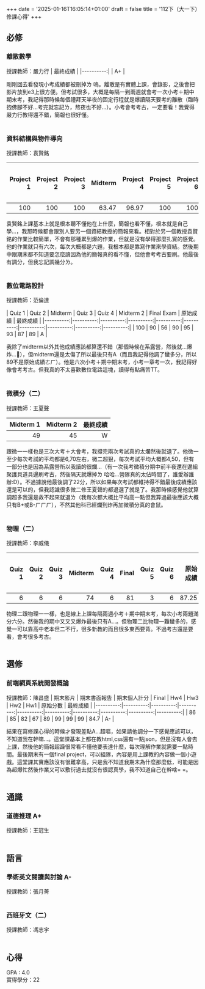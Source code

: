 +++
date = '2025-01-16T16:05:14+01:00'
draft = false
title = '112下（大一下）修課心得'
+++
## 必修
### 離散數學
授課教師：嚴力行
| 最終成績 |
|----------:|
| A+ |

剛剛回去看發現小考成績都被刪掉ㄌ 嗚。離散是有實體上課，會錄影，之後會把影片放到e3上很方便。但考試很多，大概是每隔一到兩週就會考一次小考＋期中期末考，我記得那時候每個禮拜天半夜的固定行程就是爆讀隔天要考的離散（臨時抱佛腳不好...考完就忘記ㄌ，熬夜也不好...）。小考會考考古，一定要看！我覺得嚴力行教得還不錯，簡報也很好懂。
<br>
<br>

### 資料結構與物件導向
授課教師：袁賢銘

| Project 1 | Project 2 | Project 3 | Midterm | Project 4 | Project 5 | Project 6 | Final | 原始成績 | 最終成績 |
|----------:|----------:|----------:|----------:|----------:|----------:|----------:|----------:|----------:|----------:|
| 100 | 100 | 100 | 63.47 | 96.97 | 100 | 100 | 56.03 | 83.57 | A |

袁賢銘上課基本上就是根本聽不懂他在上什麼，簡報也看不懂，根本就是自己學...，我那時候都會跟別人要另一個資結教授的簡報來看。相對於另一個教授袁賢銘的作業比較簡單，不會有那種累到爆的作業，但就是沒有學得那麼扎實的感覺。他的作業就只有六次，每次大概都是六題，我根本都是靠寫作業來學資結。然後期中跟期末都不知道要怎麼讀因為他的簡報真的看不懂，但他會考考古要刷。他最後有調分，但我忘記調幾分ㄌ。
<br>
<br>

### 數位電路設計
授課教師：范倫達

| Quiz 1 | Quiz 2 | Midterm | Quiz 3 | Quiz 4 | Midterm 2 | Final Exam | 原始成績 | 最終成績 |
|----------:|----------:|----------:|----------:|----------:|----------:|----------:|----------:|----------:|----------:|
| 100 | 90 | 56 | 90 | 95 | 93 | 87 | 89 | A |

我除了midterm以外其他成績應該都算還不錯（那個時候在系露營，然後就...爆炸...🥲），但midterm還是太傷了所以最後只有A（而且我記得他調了蠻多分，所以89不是原始成績ㄜㄏ）。他是六次小考＋期中期末考，小考一章考一次，我記得好像會考考古。但我真的不太喜歡數位電路這塊，讀得有點痛苦TT。
<br>
<br>

### 微積分（二）
授課教師：王夏聲

| Midterm 1 | Midterm 2 | 最終成績 |
|----------:|----------:|----------:|
| 49 | 45 | W |

跟微一一樣也是三次大考＋大會考，我撐完兩次考試真的太爛然後就退了。他微一至少每次考試的平均都是6,70左右，微二超狠，每次考試平均大概都4,50，但有一部分也是因為系露營所以我讀的很爛...（有一次我考微積分期中前半夜還在邊組聚護貝道具邊刷考古，然後隔天就爆掉ㄌ 哈哈...營隊真的太佔時間了，誰愛辦誰辦:D）。不過據說他最後調了22分，所以如果每次考試都維持得不錯最後成績應該還是可以的，但我認識很多微二修王夏聲的都退選了就是了。我那時候感覺他就算調超多我還是救不起來就退ㄌ（我每次都大概比平均高一點但我算過最後應該大概只有B+或B-ㄏㄏㄏ），不然其他科已經爛到炸再加微積分真的會鼠。
<br>
<br>

### 物理（二）
授課教師：李威儀

| Quiz 1 | Quiz 2 | Quiz 3 | Midterm | Quiz 4 | Final | Quiz 5 | Quiz 6 | 原始成績 | 最終成績 |
|----------:|----------:|----------:|----------:|----------:|----------:|----------:|----------:|----------:|----------:|
| 6 | 6 | 6 | 74 | 6 | 81 | 3 | 6 | 87.25 | A |

物理二跟物理一一樣，也是線上上課每隔兩週小考＋期中期末考，每次小考兩題滿分六分。然後我的期中又又又爆炸最後只有A...。但物理二比物理一難蠻多的，感覺一可以靠高中老本但二不行，很多新教的而且很多東西要背。不過考古還是要看，會考很多考古。
<br>
<br>

## 選修 
### 前端網頁系統開發概論
授課教師：陳昌盛
| 期末影片 | 期末書面報告 | 期末個人計分 | Final | Hw4 | Hw3 | Hw2 | Hw1 | 原始分數 |  最終成績 |
|----------:|----------:|----------:|----------:|----------:|----------:|----------:|----------:|----------:|----------:|
| 86 | 85 | 82 | 67 | 89 | 99 | 99 | 99 | 84.7 | A- |

結果在寫修課心得的時候才發現差點A...超嘔，如果請他調分一下感覺應該可以，不知道我在幹嘛...。這堂課基本上都在教html,css還有一點json，但是沒有人會去上課，然後他的簡報超躁很常看不懂他要表達什麼，每次理解作業就需要一點時間。最後期末有一個final project，可以組隊，內容是用上課教的內容做一個小遊戲。這堂課其實應該沒有很難拿高，只是我不知道我期末為什麼那麼低，可能是因為超爆忙然後作業又可以敷衍過去就沒有很認真學，我不知道自己在幹啥= =。
<br>
<br>

## 通識
### 道德推理 A+
授課教師：王冠生
<br>
<br>

## 語言
### 學術英文閱讀與討論 A-
授課教師：張月菁
<br>
<br>

### 西班牙文（二）
授課教師：馮志宇
<br>
<br>

## 心得
GPA : 4.0  
實得學分：22